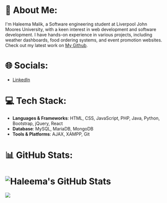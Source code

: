 # 💫 About Me:
I'm Haleema Malik, a Software engineering student at Liverpool John Moores University, with a keen interest in web development and software development. I have hands-on experience in various projects, including weather dashboards, food ordering systems, and event promotion websites. Check out my latest work on [My Github](https://github.com/Haleema33?tab=repositories).

# 🌐 Socials:
- [LinkedIn](https://www.linkedin.com/in/haleema-malik-194526248/)

# 💻 Tech Stack:
- **Languages & Frameworks**: HTML, CSS, JavaScript, PHP, Java, Python, Bootstrap, jQuery, React
- **Database**: MySQL, MariaDB, MongoDB
- **Tools & Platforms**: AJAX, XAMPP, Git

# 📊 GitHub Stats:
# ![Haleema's GitHub Stats](https://github-readme-stats.vercel.app/api?username=Haleema33&show_icons=true&theme=radical)

[![](https://visitcount.itsvg.in/api?id=haleema&label=Profile%20Views&color=3&icon=0&pretty=false)](https://visitcount.itsvg.in)
